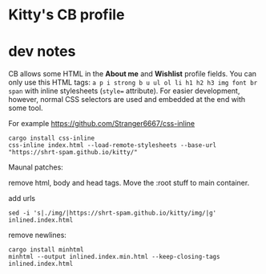 # Kitty's CB profile

# dev notes
CB allows some HTML in the **About me** and **Wishlist** profile fields. You can only use this HTML tags: `a p i strong b u ul ol li h1 h2 h3 img font br span` with inline stylesheets (`style=` attribute).
For easier development, however, normal CSS selectors are used and embedded at the end with some tool.

For example https://github.com/Stranger6667/css-inline

``` 
cargo install css-inline
css-inline index.html --load-remote-stylesheets --base-url "https://shrt-spam.github.io/kitty/"
```



Maunal patches:

remove html, body and head tags. Move the :root stuff to main container.

add urls

```
sed -i 's|./img/|https://shrt-spam.github.io/kitty/img/|g' inlined.index.html
```

remove newlines:

```
cargo install minhtml
minhtml --output inlined.index.min.html --keep-closing-tags inlined.index.html
```


